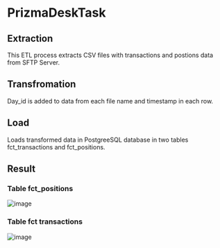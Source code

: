 # PrizmaDeskTask

## Extraction
This ETL process extracts CSV files with transactions and postions data from SFTP Server. 

## Transfromation
Day_id is added to data from each file name and timestamp in each row. 

## Load
Loads transformed data in PostgreeSQL database in two tables fct_transactions and fct_positions.

## Result

### Table fct_positions

![image](https://user-images.githubusercontent.com/118864207/214380667-f2f16746-c344-41bc-af9e-08b6f95b240b.png)


### Table fct transactions

![image](https://user-images.githubusercontent.com/118864207/214380485-7b6313ed-a1ff-48b0-ac66-dab34bd2c47c.png)


